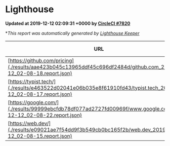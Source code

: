 
# Lighthouse

**Updated at 2019-12-12 02:09:31 +0000 by [CircleCI #7820](https://circleci.com/gh/ItinerisLtd/lighthouse-keeper-example/7820)**

**This report was automatically generated by [Lighthouse Keeper](https://github.com/itinerisltd/lighthouse-keeper)*

| URL | Performance | Accessibility | Best Practices | SEO | PWA | Updated At |
| --- | --- | --- | --- | --- | --- | --- |
| [https://github.com/pricing](./results/aae423b045c13965ddf45c696df2484d/github.com_2019-12-12_02-08-18.report.json) | 0.82 | 0.93 | 0.93 | 0.9 | 0.56 | 2019-12-12T02:08:18.896Z |
| [https://typist.tech/](./results/e463522d02041e06b035e8f61910fd43/typist.tech_2019-12-12_02-08-17.report.json) | 0.97 | 0.92 | 0.79 | 1 | 0.59 | 2019-12-12T02:08:17.936Z |
| [https://google.com/](./results/99999ebcfdb78df077ad2727fd00969f/www.google.com_2019-12-12_02-08-22.report.json) | 0.95 | 0.86 | 0.93 | 0.83 | 0.56 | 2019-12-12T02:08:22.625Z |
| [https://web.dev/](./results/e09021ae7f54dd9f3b549cb0bc165f2b/web.dev_2019-12-12_02-08-15.report.json) | 0.93 | 0.9 | 1 | 1 | 0.93 | 2019-12-12T02:08:15.782Z |
